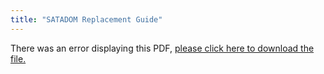 ```yaml
---
title: "SATADOM Replacement Guide"
---
```


<object data="https://www.truenas.com/docs/files/MSeriesSATADOMReplacementGuide1.0.pdf" type="application/pdf" width="95%" height="1000">
  There was an error displaying this PDF, <a href="https://www.truenas.com/docs/files/MSeriesSATADOMReplacementGuide1.0.pdf">please click here to download the file.</a>
</object>
